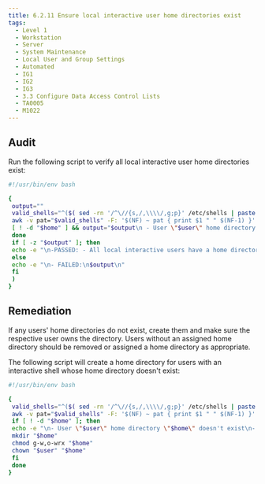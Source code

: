 ```yaml
---
title: 6.2.11 Ensure local interactive user home directories exist
tags:
  - Level 1
  - Workstation
  - Server
  - System Maintenance
  - Local User and Group Settings
  - Automated
  - IG1
  - IG2
  - IG3
  - 3.3 Configure Data Access Control Lists
  - TA0005
  - M1022
---
```


## Audit
Run the following script to verify all local interactive user home directories exist:
```bash linenums="1"
#!/usr/bin/env bash

{
 output=""
 valid_shells="^($( sed -rn '/^\//{s,/,\\\\/,g;p}' /etc/shells | paste -s -d '|' - ))$"
 awk -v pat="$valid_shells" -F: '$(NF) ~ pat { print $1 " " $(NF-1) }' /etc/passwd | (while read -r user home; do
 [ ! -d "$home" ] && output="$output\n - User \"$user\" home directory \"$home\" doesn't exist"
 done
 if [ -z "$output" ]; then
 echo -e "\n-PASSED: - All local interactive users have a home directory\n"
 else
 echo -e "\n- FAILED:\n$output\n"
 fi
 )
}
```

## Remediation
If any users' home directories do not exist, create them and make sure the respective user owns the directory. Users without an assigned home directory should be removed or assigned a home directory as appropriate.

The following script will create a home directory for users with an interactive shell whose home directory doesn't exist:
```bash linenums="1"
#!/usr/bin/env bash

{
 valid_shells="^($( sed -rn '/^\//{s,/,\\\\/,g;p}' /etc/shells | paste -s -d '|' - ))$"
 awk -v pat="$valid_shells" -F: '$(NF) ~ pat { print $1 " " $(NF-1) }' /etc/passwd | while read -r user home; do
 if [ ! -d "$home" ]; then
 echo -e "\n- User \"$user\" home directory \"$home\" doesn't exist\n- creating home directory \"$home\"\n"
 mkdir "$home"
 chmod g-w,o-wrx "$home"
 chown "$user" "$home"
 fi
 done
}
```
